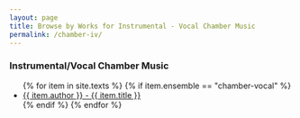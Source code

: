```yaml
---
layout: page
title: Browse by Works for Instrumental - Vocal Chamber Music
permalink: /chamber-iv/
---
```


<div class="toc">
    
<h3>Instrumental/Vocal Chamber Music</h3>
    <ul class="texts">
    {% for item in site.texts %}
      {% if item.ensemble == "chamber-vocal" %}
          <li class="text-author.text-title">
          <a href="{{ site.baseurl }}{{ item.url }}">
        {{ item.author }} -
         {{ item.title }}
              </a>
    </li>
      {% endif %}
    {% endfor %}
  </ul>
</div>
